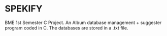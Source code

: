 # SPEKIFY
 BME 1st Semester C Project. An Album database management + suggester program coded in C. The databases are stored in a .txt file.
